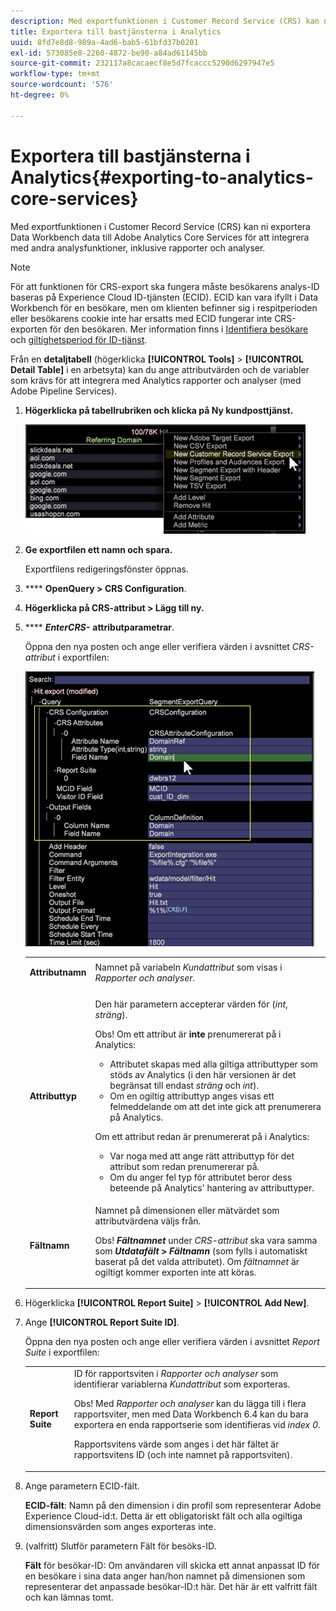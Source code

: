 ```yaml
---
description: Med exportfunktionen i Customer Record Service (CRS) kan ni exportera Data Workbench data till Adobe Analytics Core Services för att integrera med andra analysfunktioner, inklusive rapporter och analyser.
title: Exportera till bastjänsterna i Analytics
uuid: 8fd7e8d8-989a-4ad6-bab5-61bfd37b0201
exl-id: 573085e8-2260-4872-be90-a84ad61145bb
source-git-commit: 232117a8cacaecf8e5d7fcaccc5290d6297947e5
workflow-type: tm+mt
source-wordcount: '576'
ht-degree: 0%

---
```


# Exportera till bastjänsterna i Analytics{#exporting-to-analytics-core-services}

Med exportfunktionen i Customer Record Service (CRS) kan ni exportera Data Workbench data till Adobe Analytics Core Services för att integrera med andra analysfunktioner, inklusive rapporter och analyser.

>[!NOTE]
>
>För att funktionen för CRS-export ska fungera måste besökarens analys-ID baseras på Experience Cloud ID-tjänsten (ECID). ECID kan vara ifyllt i Data Workbench för en besökare, men om klienten befinner sig i respitperioden eller besökarens cookie inte har ersatts med ECID fungerar inte CRS-exporten för den besökaren. Mer information finns i [Identifiera besökare](https://experienceleague.adobe.com/docs/analytics/export/analytics-data-feed/data-feed-contents/datafeeds-visid.html) och [giltighetsperiod för ID-tjänst](https://experienceleague.adobe.com/docs/id-service/using/reference/analytics-reference/grace-period.html).

Från en **detaljtabell** (högerklicka **[!UICONTROL Tools]** > **[!UICONTROL Detail Table]** i en arbetsyta) kan du ange attributvärden och de variabler som krävs för att integrera med Analytics rapporter och analyser (med Adobe Pipeline Services).

1. **Högerklicka på tabellrubriken och klicka på Ny kundposttjänst.**

   ![](assets/6_4_CRS.png)

1. **Ge exportfilen ett namn och spara.**

   Exportfilens redigeringsfönster öppnas.

1. **** **OpenQuery > CRS Configuration**.
1. **Högerklicka på CRS-attribut > Lägg till ny.**
1. **** ***EnterCRS-*** **attributparametrar**.

   Öppna den nya posten och ange eller verifiera värden i avsnittet *CRS-attribut* i exportfilen:

   ![](assets/6_4_CRS1.png)

   <table id="table_8156A2C66C0E41D381C31F1082CCA479"> 
    <tbody> 
      <tr> 
      <td colname="col1"> <p><b>Attributnamn</b> </p> </td> 
      <td colname="col2">Namnet på variabeln <i>Kundattribut</i> som visas i <i>Rapporter och analyser</i>. </td> 
      </tr> 
      <tr> 
      <td colname="col1"><b>Attributtyp</b> </td> 
      <td colname="col2"> <p>Den här parametern accepterar värden för (<i>int</i>, <i>sträng</i>). </p> <p>Obs! Om ett attribut är <b>inte</b> prenumererat på i Analytics: <p> 
      <ul id="ul_B77BF6FDA3FB4F1BBF9380C2FD938270"> 
       <li id="li_3D099456AF6B4103B227D841C81AB936">Attributet skapas med alla giltiga attributtyper som stöds av Analytics (i den här versionen är det begränsat till endast <i>sträng</i> och <i>int</i>). </li> 
       <li id="li_EA1DBDB2E6BE49278C6CD6A5503EDC8A">Om en ogiltig attributtyp anges visas ett felmeddelande om att det inte gick att prenumerera på Analytics. </li> 
      </ul> </p> <p>Om ett attribut redan är <b></b> prenumererat på i Analytics: </p> <p> 
      <ul id="ul_16415B639F1C49A5AE9932C128184171"> 
       <li id="li_83C90D44FE5C4D979DEA786660C7F3EC">Var noga med att ange rätt attributtyp för det attribut som redan prenumererar på. </li> 
       <li id="li_02C5024E335C4C59B4F7B0084232CC24">Om du anger fel typ för attributet beror dess beteende på Analytics' hantering av attributtyper. </li> 
      </ul> </p> </p> </td> 
      </tr> 
      <tr> 
      <td colname="col1"> <p><b>Fältnamn</b> </p> </td> 
      <td colname="col2">Namnet på dimensionen eller mätvärdet som attributvärdena väljs från. <p>Obs! <i><b>Fältnamnet</b></i> under <i>CRS-attribut</i> ska vara samma som <b><i>Utdatafält</i> &gt; <i>Fältnamn</i></b> (som fylls i automatiskt baserat på det valda attributet). Om <i>fältnamnet</i> är ogiltigt kommer exporten inte att köras. </p> </td> 
      </tr> 
    </tbody> 
   </table>

1. Högerklicka **[!UICONTROL Report Suite]** > **[!UICONTROL Add New]**.
1. Ange **[!UICONTROL Report Suite ID]**.

   Öppna den nya posten och ange eller verifiera värden i avsnittet *Report Suite* i exportfilen:

   <table id="table_A3279CADB74C441DA2E062E2123CE9D4"> 
    <tbody> 
      <tr> 
      <td colname="col1"><b>Report Suite</b> </td> 
      <td colname="col2">ID för rapportsviten i <i>Rapporter och analyser</i> som identifierar variablerna <i>Kundattribut</i> som exporteras. <p> <p>Obs! Med <i>Rapporter och analyser</i> kan du lägga till i flera rapportsviter, men med Data Workbench 6.4 kan du bara exportera en enda rapportserie som identifieras vid <i>index 0</i>. <p>Rapportsvitens värde som anges i det här fältet är rapportsvitens ID (och inte namnet på rapportsviten). </p> </p> </p> </td> 
      </tr> 
    </tbody> 
   </table>

1. Ange parametern ECID-fält.

   **ECID-fält**: Namn på den dimension i din profil som representerar Adobe Experience Cloud-id:t. Detta är ett obligatoriskt fält och alla ogiltiga dimensionsvärden som anges exporteras inte.

1. (valfritt) Slutför parametern Fält för besöks-ID.

   **Fält** för besökar-ID: Om användaren vill skicka ett annat anpassat ID för en besökare i sina data anger han/hon namnet på dimensionen som representerar det anpassade besökar-ID:t här. Det här är ett valfritt fält och kan lämnas tomt.
